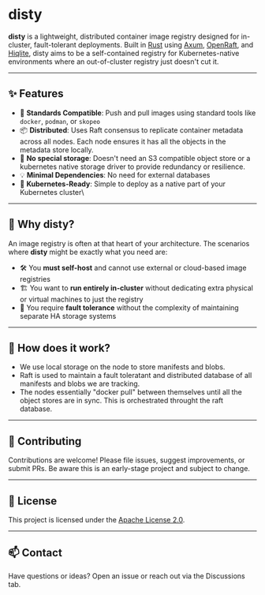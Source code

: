 # disty

**disty** is a lightweight, distributed container image registry designed for in-cluster, fault-tolerant deployments. Built in [Rust](https://www.rust-lang.org/) using [Axum](https://docs.rs/axum/), [OpenRaft](https://databendlabs.github.io/openraft/), and [Hiqlite](https://github.com/sebadob/hiqlite), disty aims to be a self-contained registry for Kubernetes-native environments where an out-of-cluster registry just doesn't cut it.

---

## ✨ Features

- 🐳 **Standards Compatible**: Push and pull images using standard tools like `docker`, `podman`, or `skopeo`
- 📦 **Distributed**: Uses Raft consensus to replicate container metadata across all nodes. Each node ensures it has all the objects in the metadata store locally.  
- 💾 **No special storage**: Doesn't need an S3 compatible object store or a kubernetes native storage driver to provide redundancy or resilience.
- 💡 **Minimal Dependencies**: No need for external databases
- 🧱 **Kubernetes-Ready**: Simple to deploy as a native part of your Kubernetes cluster\

---

## 🔧 Why disty?

An image registry is often at that heart of your architecture. The scenarios where **disty** might be exactly what you need are:

- 🛠 You **must self-host** and cannot use external or cloud-based image registries
- 🏗 You want to **run entirely in-cluster** without dedicating extra physical or virtual machines to just the registry
- 🧩 You require **fault tolerance** without the complexity of maintaining separate HA storage systems

---

## 🚧 How does it work?

* We use local storage on the node to store manifests and blobs.
* Raft is used to maintain a fault toleratant and distributed database of all manifests and blobs we are tracking.
* The nodes essentially "docker pull" between themselves until all the object stores are in sync. This is orchestrated throught the raft database.

---

## 🤝 Contributing

Contributions are welcome! Please file issues, suggest improvements, or submit PRs. Be aware this is an early-stage project and subject to change.

---

## 📜 License

This project is licensed under the [Apache License 2.0](LICENSE).

---

## 📫 Contact

Have questions or ideas? Open an issue or reach out via the Discussions tab.

